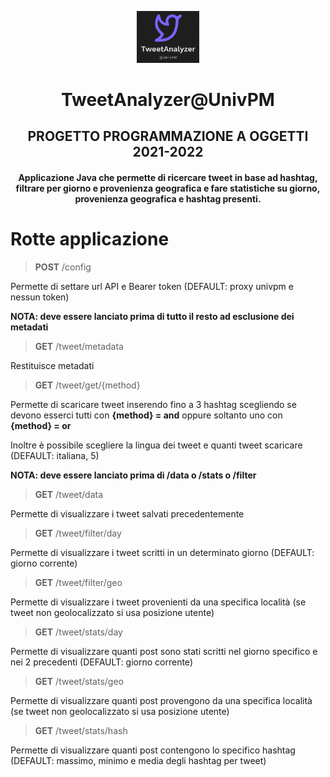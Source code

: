 <p align="center">
<img src="logo.jpg" width="20%" height="20%">

<div align="center">

# TweetAnalyzer@UnivPM
## PROGETTO PROGRAMMAZIONE A OGGETTI 2021-2022
#### Applicazione Java che permette di ricercare tweet in base ad hashtag, filtrare per giorno e provenienza geografica e fare statistiche su giorno, provenienza geografica e hashtag presenti.

</div>

# Rotte applicazione

> **POST** /config

Permette di settare url API e Bearer token (DEFAULT: proxy univpm e nessun token)

**NOTA: deve essere lanciato prima di tutto il resto ad esclusione dei metadati**

> **GET** /tweet/metadata

Restituisce metadati

> **GET** /tweet/get/{method}

Permette di scaricare tweet inserendo fino a 3 hashtag scegliendo se devono esserci tutti con **{method} = and**
oppure soltanto uno con **{method} = or**

Inoltre è possibile scegliere la lingua dei tweet e quanti tweet scaricare (DEFAULT: italiana, 5)

**NOTA: deve essere lanciato prima di /data o /stats o /filter**

> **GET** /tweet/data

Permette di visualizzare i tweet salvati precedentemente

> **GET** /tweet/filter/day

Permette di visualizzare i tweet scritti in un determinato giorno (DEFAULT: giorno corrente)

> **GET** /tweet/filter/geo

Permette di visualizzare i tweet provenienti da una specifica località (se tweet non geolocalizzato si usa posizione utente)

> **GET** /tweet/stats/day

Permette di visualizzare quanti post sono stati scritti nel giorno specifico e nei 2 precedenti (DEFAULT: giorno corrente)

> **GET** /tweet/stats/geo

Permette di visualizzare quanti post provengono da una specifica località (se tweet non geolocalizzato si usa posizione utente)

> **GET** /tweet/stats/hash

Permette di visualizzare quanti post contengono lo specifico hashtag (DEFAULT: massimo, minimo e media degli hashtag per tweet)
